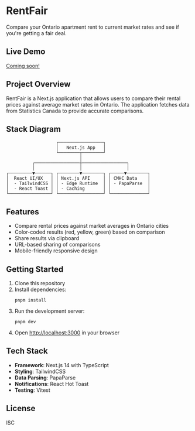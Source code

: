 # RentFair

Compare your Ontario apartment rent to current market rates and see if you're getting a fair deal.

## Live Demo

[Coming soon!](#)

## Project Overview

RentFair is a Next.js application that allows users to compare their rental prices against average market rates in Ontario. The application fetches data from Statistics Canada to provide accurate comparisons.

## Stack Diagram

```
                   ┌─────────────────┐
                   │   Next.js App   │
                   └────────┬────────┘
                            │
          ┌─────────────────┼─────────────────┐
          │                 │                 │
┌─────────▼──────┐ ┌────────▼────────┐ ┌─────▼────────┐
│  React UI/UX   │ │ Next.js API     │ │ CMHC Data    │
│  - TailwindCSS │ │ - Edge Runtime  │ │ - PapaParse  │
│  - React Toast │ │ - Caching       │ │              │
└────────────────┘ └─────────────────┘ └──────────────┘
```

## Features

- Compare rental prices against market averages in Ontario cities
- Color-coded results (red, yellow, green) based on comparison
- Share results via clipboard
- URL-based sharing of comparisons
- Mobile-friendly responsive design

## Getting Started

1. Clone this repository
2. Install dependencies:
   ```
   pnpm install
   ```
3. Run the development server:
   ```
   pnpm dev
   ```
4. Open [http://localhost:3000](http://localhost:3000) in your browser

## Tech Stack

- **Framework**: Next.js 14 with TypeScript
- **Styling**: TailwindCSS
- **Data Parsing**: PapaParse
- **Notifications**: React Hot Toast
- **Testing**: Vitest

## License

ISC